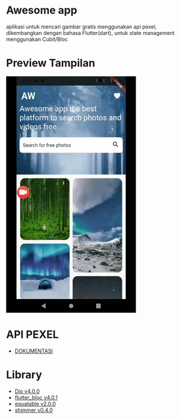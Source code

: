 # Awesome app
aplikasi untuk mencari gambar gratis menggunakan api pexel, dikembangkan dengan bahasa Flutter(dart), untuk state management menggunakan Cubit/Bloc

# Preview Tampilan
![](https://github.com/miqbalramadhan/awesome_app/blob/main/tampilan.gif)

# API PEXEL
* [DOKUMENTASI](https://www.pexels.com/api/documentation/#photos-search)
 
# Library
* [Dio v4.0.0](https://pub.dev/packages/dio/versions/4.0.0)
* [flutter_bloc v4.0.1](https://pub.dev/packages/flutter_bloc)
* [equatable v2.0.0](https://pub.dev/packages/equatable/versions/2.0.0)
* [shimmer v0.4.0](https://pub.dev/packages/flutter_staggered_grid_view/versions/0.4.0)



